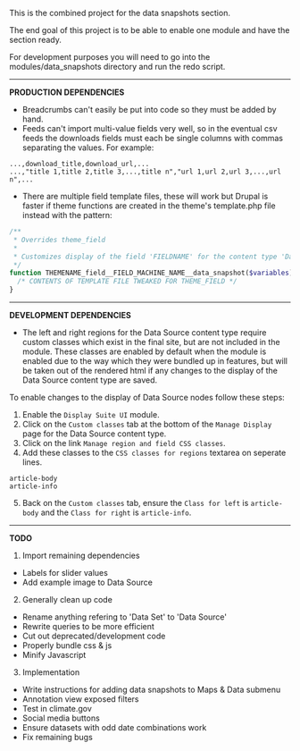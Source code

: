 This is the combined project for the data snapshots section.

The end goal of this project is to be able to enable one module and have the section ready.

For development purposes you will need to go into the modules/data_snapshots directory and run the redo script.

---

**PRODUCTION DEPENDENCIES**
- Breadcrumbs can't easily be put into code so they must be added by hand.
- Feeds can't import multi-value fields very well, so in the eventual csv feeds the downloads fields must each be single columns with commas separating the values. For example:
```csv
...,download_title,download_url,...
...,"title 1,title 2,title 3,...,title n","url 1,url 2,url 3,...,url n",...
```
- There are multiple field template files, these will work but Drupal is faster if theme functions are created in the theme's template.php file instead with the pattern:
```php
/**
 * Overrides theme_field
 *
 * Customizes display of the field 'FIELDNAME' for the content type 'Data Snapshot'
 */
function THEMENAME_field__FIELD_MACHINE_NAME__data_snapshot($variables) {
  /* CONTENTS OF TEMPLATE FILE TWEAKED FOR THEME_FIELD */
}
```

---

**DEVELOPMENT DEPENDENCIES**
- The left and right regions for the Data Source content type require custom classes which exist in the final site, but are not included in the module. These classes are enabled by default when the module is enabled due to the way which they were bundled up in features, but will be taken out of the rendered html if any changes to the display of the Data Source content type are saved.

To enable changes to the display of Data Source nodes follow these steps:

1. Enable the `Display Suite UI` module.
2. Click on the `Custom classes` tab at the bottom of the `Manage Display` page for the Data Source content type.
3. Click on the link `Manage region and field CSS classes`.
4. Add these classes to the `CSS classes for regions` textarea on seperate lines.
```
article-body
article-info
```
5. Back on the `Custom classes` tab, ensure the `Class for left` is `article-body` and the `Class for right` is `article-info`.

---

**TODO**

1. Import remaining dependencies
  - Labels for slider values
  - Add example image to Data Source
2. Generally clean up code
  - Rename anything refering to 'Data Set' to 'Data Source'
  - Rewrite queries to be more efficient
  - Cut out deprecated/development code
  - Properly bundle css & js
  - Minify Javascript
3. Implementation
  - Write instructions for adding data snapshots to Maps & Data submenu
  - Annotation view exposed filters
  - Test in climate.gov
  - Social media buttons
  - Ensure datasets with odd date combinations work
  - Fix remaining bugs
